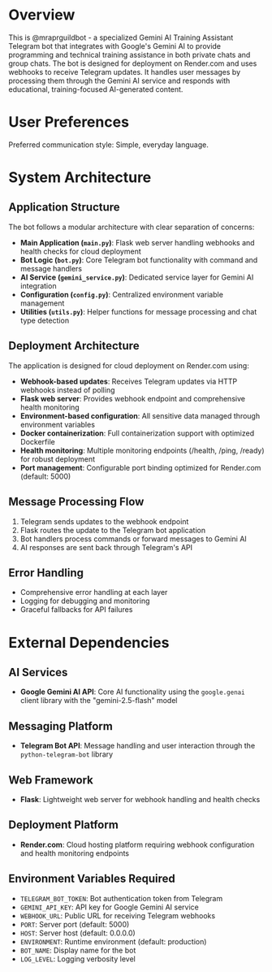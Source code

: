 # Overview

This is @mraprguildbot - a specialized Gemini AI Training Assistant Telegram bot that integrates with Google's Gemini AI to provide programming and technical training assistance in both private chats and group chats. The bot is designed for deployment on Render.com and uses webhooks to receive Telegram updates. It handles user messages by processing them through the Gemini AI service and responds with educational, training-focused AI-generated content.

# User Preferences

Preferred communication style: Simple, everyday language.

# System Architecture

## Application Structure
The bot follows a modular architecture with clear separation of concerns:

- **Main Application (`main.py`)**: Flask web server handling webhooks and health checks for cloud deployment
- **Bot Logic (`bot.py`)**: Core Telegram bot functionality with command and message handlers
- **AI Service (`gemini_service.py`)**: Dedicated service layer for Gemini AI integration
- **Configuration (`config.py`)**: Centralized environment variable management
- **Utilities (`utils.py`)**: Helper functions for message processing and chat type detection

## Deployment Architecture
The application is designed for cloud deployment on Render.com using:
- **Webhook-based updates**: Receives Telegram updates via HTTP webhooks instead of polling
- **Flask web server**: Provides webhook endpoint and comprehensive health monitoring
- **Environment-based configuration**: All sensitive data managed through environment variables
- **Docker containerization**: Full containerization support with optimized Dockerfile
- **Health monitoring**: Multiple monitoring endpoints (/health, /ping, /ready) for robust deployment
- **Port management**: Configurable port binding optimized for Render.com (default: 5000)

## Message Processing Flow
1. Telegram sends updates to the webhook endpoint
2. Flask routes the update to the Telegram bot application
3. Bot handlers process commands or forward messages to Gemini AI
4. AI responses are sent back through Telegram's API

## Error Handling
- Comprehensive error handling at each layer
- Logging for debugging and monitoring
- Graceful fallbacks for API failures

# External Dependencies

## AI Services
- **Google Gemini AI API**: Core AI functionality using the `google.genai` client library with the "gemini-2.5-flash" model

## Messaging Platform
- **Telegram Bot API**: Message handling and user interaction through the `python-telegram-bot` library

## Web Framework
- **Flask**: Lightweight web server for webhook handling and health checks

## Deployment Platform
- **Render.com**: Cloud hosting platform requiring webhook configuration and health monitoring endpoints

## Environment Variables Required
- `TELEGRAM_BOT_TOKEN`: Bot authentication token from Telegram
- `GEMINI_API_KEY`: API key for Google Gemini AI service
- `WEBHOOK_URL`: Public URL for receiving Telegram webhooks
- `PORT`: Server port (default: 5000)
- `HOST`: Server host (default: 0.0.0.0)
- `ENVIRONMENT`: Runtime environment (default: production)
- `BOT_NAME`: Display name for the bot
- `LOG_LEVEL`: Logging verbosity level